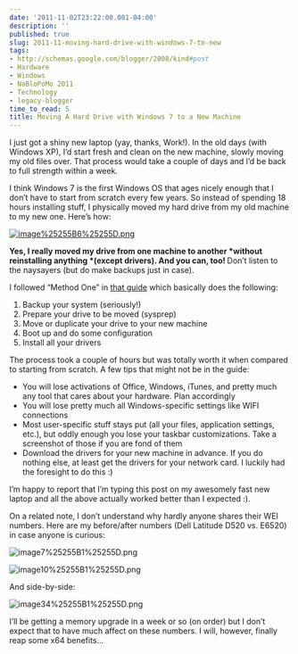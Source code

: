 ```yaml
---
date: '2011-11-02T23:22:00.001-04:00'
description: ''
published: true
slug: 2011-11-moving-hard-drive-with-windows-7-to-new
tags:
- http://schemas.google.com/blogger/2008/kind#post
- Hardware
- Windows
- NaBloPoMo 2011
- Technology
- legacy-blogger
time_to_read: 5
title: Moving A Hard Drive with Windows 7 to a New Machine
---
```



I just got a shiny new laptop (yay, thanks, Work!). In the old days (with Windows XP), I’d start fresh and clean on the new machine, slowly moving my old files over. That process would take a couple of days and I’d be back to full strength within a week. 

I think Windows 7 is the first Windows OS that ages nicely enough that I don’t have to start from scratch every few years. So instead of spending 18 hours installing stuff, I physically moved my hard drive from my old machine to my new one. Here’s how:

[![image%25255B6%25255D.png](image%25255B6%25255D.png)](http://www.sevenforums.com/tutorials/135077-windows-7-installation-transfer-new-computer.html)

<strong>Yes, I really moved my drive from one machine to another *without reinstalling anything *(except drivers). And you can, too! </strong>Don’t listen to the naysayers (but do make backups just in case).

I followed “Method One” in [that guide](http://www.sevenforums.com/tutorials/135077-windows-7-installation-transfer-new-computer.html) which basically does the following:  <ol>   <li>Backup your system (seriously!) </li>    <li>Prepare your drive to be moved (sysprep) </li>    <li>Move or duplicate your drive to your new machine </li>    <li>Boot up and do some configuration </li>    <li>Install all your drivers </li> </ol>

The process took a couple of hours but was totally worth it when compared to starting from scratch. A few tips that might not be in the guide:  <ul>   <li>You will lose activations of Office, Windows, iTunes, and pretty much any tool that cares about your hardware. Plan accordingly </li>    <li>You will lose pretty much all Windows-specific settings like WIFI connections </li>    <li>Most user-specific stuff stays put (all your files, application settings, etc.), but oddly enough you lose your taskbar customizations. Take a screenshot of those if you are fond of them </li>    <li>Download the drivers for your new machine in advance. If you do nothing else, at least get the drivers for your network card. I luckily had the foresight to do this :) </li> </ul>

I’m happy to report that I’m typing this post on my awesomely fast new laptop and all the above actually worked better than I expected :). 

On a related note, I don’t understand why hardly anyone shares their WEI numbers. Here are my before/after numbers (Dell Latitude D520 vs. E6520) in case anyone is curious:

![image7%25255B1%25255D.png](image7%25255B1%25255D.png)

![image10%25255B1%25255D.png](image10%25255B1%25255D.png)

And side-by-side:

![image34%25255B1%25255D.png](image34%25255B1%25255D.png)

I’ll be getting a memory upgrade in a week or so (on order) but I don’t expect that to have much affect on these numbers. I will, however, finally reap some x64 benefits…